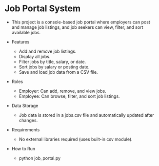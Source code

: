 # Job Portal System
 - This project is a console-based job portal where employers can post and manage job listings, and job seekers can view, filter, and sort available jobs.

- Features
   - Add and remove job listings.
   - Display all jobs.
   - Filter jobs by title, salary, or date.
   - Sort jobs by salary or posting date.
   - Save and load job data from a CSV file.

- Roles
    - Employer: Can add, remove, and view jobs.
    - Employee: Can browse, filter, and sort job listings.

- Data Storage
     - Job data is stored in a jobs.csv file and automatically updated after changes.

- Requirements
    - No external libraries required (uses built-in csv module).

- How to Run
  - python job_portal.py

